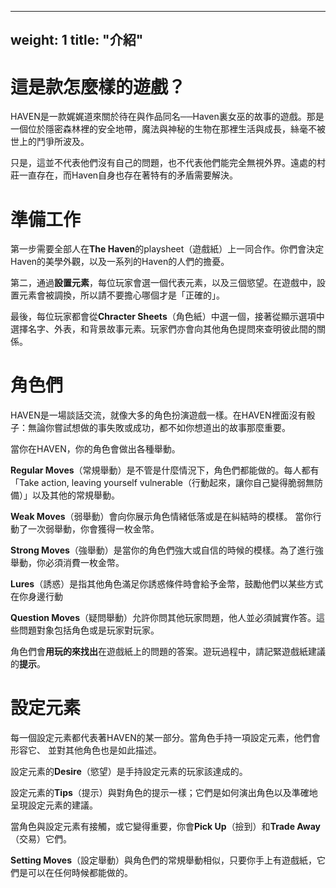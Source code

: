 
---
weight: 1
title: "介紹"
---

# 這是款怎麼樣的遊戲？

HAVEN是一款娓娓道來關於待在與作品同名──Haven裏女巫的故事的遊戲。那是一個位於隱密森林裡的安全地帶，魔法與神秘的生物在那裡生活與成長，絲毫不被世上的鬥爭所波及。

只是，這並不代表他們沒有自己的問題，也不代表他們能完全無視外界。遠處的村莊一直存在，而Haven自身也存在著特有的矛盾需要解決。

# 準備工作

第一步需要全部人在**The Haven**的playsheet（遊戲紙）上一同合作。你們會決定Haven的美學外觀，以及一系列的Haven的人們的擔憂。

第二，通過**設置元素**，每位玩家會選一個代表元素，以及三個慾望。在遊戲中，設置元素會被調換，所以請不要擔心哪個才是「正確的」。

最後，每位玩家都會從**Chracter Sheets**（角色紙）中選一個，接著從顯示選項中選擇名字、外表，和背景故事元素。玩家們亦會向其他角色提問來查明彼此間的關係。

# 角色們

HAVEN是一場談話交流，就像大多的角色扮演遊戲一樣。在HAVEN裡面沒有骰子：無論你嘗試想做的事失敗或成功，都不如你想道出的故事那麼重要。

當你在HAVEN，你的角色會做出各種舉動。

**Regular Moves**（常規舉動）是不管是什麼情況下，角色們都能做的。每人都有「Take action, leaving yourself vulnerable（行動起來，讓你自己變得脆弱無防備）」以及其他的常規舉動。

**Weak Moves**（弱舉動）會向你展示角色情緒低落或是在糾結時的模樣。 當你行動了一次弱舉動，你會獲得一枚金幣。

**Strong Moves**（強舉動）是當你的角色們強大或自信的時候的模樣。為了進行強舉動，你必須消費一枚金幣。

**Lures**（誘惑）是指其他角色滿足你誘惑條件時會給予金幣，鼓勵他們以某些方式在你身邊行動

**Question Moves**（疑問舉動）允許你問其他玩家問題，他人並必須誠實作答。這些問題對象包括角色或是玩家對玩家。

角色們會**用玩的來找出**在遊戲紙上的問題的答案。遊玩過程中，請記緊遊戲紙建議的**提示**。

# 設定元素

每一個設定元素都代表著HAVEN的某一部分。當角色手持一項設定元素，他們會形容它、 並對其他角色也是如此描述。

設定元素的**Desire**（慾望）是手持設定元素的玩家該達成的。

設定元素的**Tips**（提示）與對角色的提示一樣；它們是如何演出角色以及準確地呈現設定元素的建議。

當角色與設定元素有接觸，或它變得重要，你會**Pick Up**（撿到）和**Trade Away**（交易）它們。

**Setting Moves**（設定舉動）與角色們的常規舉動相似，只要你手上有遊戲紙，它們是可以在任何時候都能做的。
